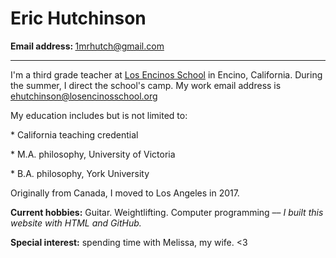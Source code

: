 <html>

<h1>Eric Hutchinson</h1>

<body>

<b>Email address: </b><a href="mailto:1mrhutch@gmail.com">1mrhutch@gmail.com</a>

<hr>
<!--This is a comment in HTML
I want to note that below I used target="_blank" so that the page link opens
in a new tab or window based on the user's browser preferences.
It was also recommended that I add rel="noopener noreferrer" for protection
from malicious actors ("tabnapping").-->
<p>
I'm a third grade teacher at <a href="https://losencinosschool.org/" target="_blank" rel="noopener noreferrer">Los Encinos School</a>
in Encino, California. During the summer, I direct the school's camp.
My work email address is <a href="mailto:ehutchinson@losencinosschool.org">
ehutchinson@losencinosschool.org</a>
</p>

<p>My education includes but is not limited to:</p>
<p>* California teaching credential</p>
<p>* M.A. philosophy, University of Victoria</p>
<p>* B.A. philosophy, York University</p>

<p>Originally from Canada, I moved to Los Angeles in 2017.</p>

<p>
<b>Current hobbies:</b> Guitar. Weightlifting. Computer programming –– <i>I built this website with HTML and GitHub.</i>
</p>

<p>
<b>Special interest:</b> spending time with Melissa, my wife. <3
</p>

</body>
</html>
